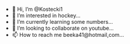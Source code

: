 - 👋 Hi, I’m @Kostecki1
- 👀 I’m interested in hockey...
- 🌱 I’m currently learning some numbers...
- 💞️ I’m looking to collaborate on youtube...
- 📫 How to reach me beeka41@hotmail,com...

<!---
Kostecki1/Kostecki1 is a ✨ special ✨ repository because its `README.md` (this file) appears on your GitHub profile.
You can click the Preview link to take a look at your changes.
--->
